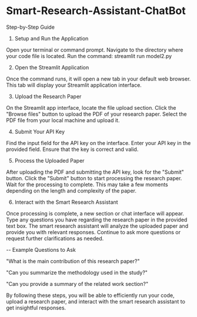 # Smart-Research-Assistant-ChatBot

Step-by-Step Guide

1. Setup and Run the Application

Open your terminal or command prompt.
Navigate to the directory where your code file is located.
Run the command:
streamlit run model2.py

2. Open the Streamlit Application

Once the command runs, it will open a new tab in your default web browser.
This tab will display your Streamlit application interface.

3. Upload the Research Paper

On the Streamlit app interface, locate the file upload section.
Click the "Browse files" button to upload the PDF of your research paper.
Select the PDF file from your local machine and upload it.

4. Submit Your API Key

Find the input field for the API key on the interface.
Enter your API key in the provided field.
Ensure that the key is correct and valid.

5. Process the Uploaded Paper

After uploading the PDF and submitting the API key, look for the "Submit" button.
Click the "Submit" button to start processing the research paper.
Wait for the processing to complete. This may take a few moments depending on the length and complexity of the paper.

6. Interact with the Smart Research Assistant

Once processing is complete, a new section or chat interface will appear.
Type any questions you have regarding the research paper in the provided text box.
The smart research assistant will analyze the uploaded paper and provide you with relevant responses.
Continue to ask more questions or request further clarifications as needed.

-- Example Questions to Ask

"What is the main contribution of this research paper?"

"Can you summarize the methodology used in the study?"

"Can you provide a summary of the related work section?"

By following these steps, you will be able to efficiently run your code, upload a research paper, and interact with the smart research assistant to get insightful responses.






